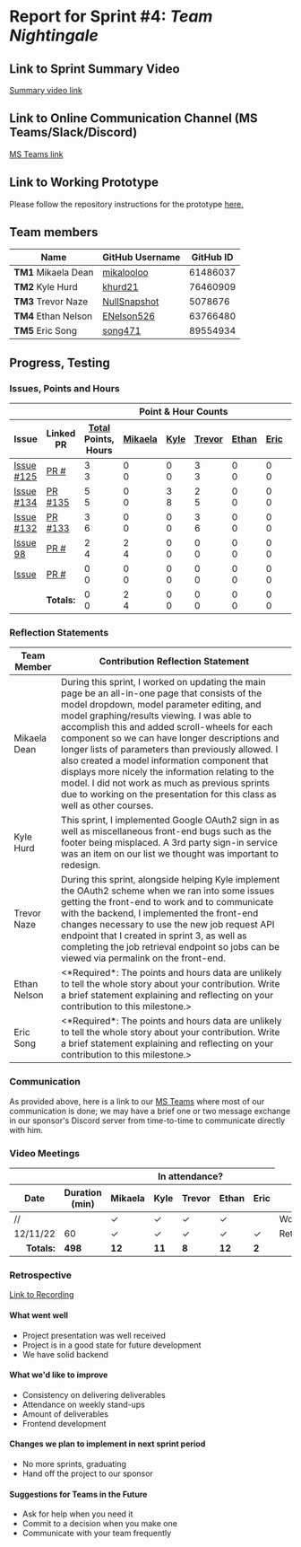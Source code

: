 # Report for Sprint #4: *Team Nightingale*

## Link to Sprint Summary Video
[Summary video link](https://www.youtube.com/watch?v=GNV6Ts8SHl8)

## Link to Online Communication Channel (MS Teams/Slack/Discord)
[MS Teams link](https://teams.microsoft.com/dl/launcher/launcher.html?url=%2F_%23%2Fl%2Fchannel%2F19%3A5d8ece77ac41420a86770fdaee39b9cb%40thread.tacv2%2FMACBETH%2520V2%3FgroupId%3D87fda352-e01f-4122-957a-6c68b129334b%26tenantId%3Db52be471-f7f1-47b4-a879-0c799bb53db5&type=channel&deeplinkId=dcd68dfc-a6f9-4b0a-bf54-48138a776d04&directDl=true&msLaunch=true&enableMobilePage=true&suppressPrompt=true)

## Link to Working Prototype
Please follow the repository instructions for the prototype <a href="https://github.com/wsu-cpts421-sp22/macbeth">here. </a>

## Team members
<table>
  <thead>
    <tr>
      <th>Name</th><th>GitHub Username</th><th>GitHub ID</th>
    </tr>
  </thead>
  <tbody>
    <tr>
      <td><b>TM1 </b>Mikaela Dean</td>
      <td><a href="https://github.com/mikalooloo">mikalooloo</a></td>
      <td>61486037</td>
    </tr>
    <tr>
      <td><b>TM2 </b>Kyle Hurd</td>
      <td><a href="https://github.com/khurd21">khurd21</a></td>
      <td>76460909</td>
    </tr>
    <tr>
      <td><b>TM3 </b>Trevor Naze</td>
      <td><a href="https://github.com/NullSnapshot">NullSnapshot</a></td>
      <td>5078676</td>
    </tr>
    <tr>
      <td><b>TM4 </b>Ethan Nelson</td>
      <td><a href="https://github.com/ENelson526">ENelson526</a></td>
      <td>63766480</td>
    </tr>
    <tr>
      <td><b>TM5 </b>Eric Song</td>
      <td><a href="https://github.com/song471">song471</a></td>
      <td>89554934</td>
  </tbody>
</table>

## Progress, Testing
### Issues, Points and Hours
<table> 
  <thead>
    <tr>
      <th colspan="2"></th><th colspan="6">Point & Hour Counts</th><th colspan="2"></th>
    </tr> 
    <tr>
      <th>Issue</th>
      <th>Linked PR</th>
      <th><ins>Total</ins><br/>Points,<br/>Hours</th>
      <th><ins>Mikaela</ins></th>
      <th><ins>Kyle</ins></th>
      <th><ins>Trevor</ins></th>
      <th><ins>Ethan</ins></th>
      <th><ins>Eric</ins></th>
      <th>% Complete</th>
      <th>Notes</th>
    </tr>
  </thead> 
  <tbody>
    <tr>
      <td>
        <a href="https://github.com/wsu-cpts421-sp22/macbeth/issues/125">Issue #125</a>
      </td>
      <td>
        <a href="https://github.com/wsu-cpts421-sp22/macbeth/pull/">PR #</a>
      </td>
      <td>3<br/>3</td>
      <td>0<br/>0</td>
      <td>0<br/>0</td>
      <td>3<br/>3</td>
      <td>0<br/>0</td>
      <td>0<br/>0</td>
      <td>100</td>
      <td></td>
    </tr>
    <tr>
      <td>
        <a href="https://github.com/wsu-cpts421-sp22/macbeth/issues/134">Issue #134</a>
      </td>
      <td>
        <a href="https://github.com/wsu-cpts421-sp22/macbeth/pull/135">PR #135</a>
      </td>
      <td>5<br/>5</td>
      <td>0<br/>0</td>
      <td>3<br/>8</td>
      <td>2<br/>5</td>
      <td>0<br/>0</td>
      <td>0<br/>0</td>
      <td>100</td>
      <td></td>
    </tr>
    <tr>
      <td>
        <a href="https://github.com/wsu-cpts421-sp22/macbeth/issues/132">Issue #132</a>
      </td>
      <td>
        <a href="https://github.com/wsu-cpts421-sp22/macbeth/pull/133">PR #133</a>
      </td>
      <td>3<br/>6</td>
      <td>0<br/>0</td>
      <td>0<br/>0</td>
      <td>3<br/>6</td>
      <td>0<br/>0</td>
      <td>0<br/>0</td>
      <td>100</td>
      <td></td>
    </tr>
      <tr>
      <td>
        <a href="https://github.com/wsu-cpts421-sp22/macbeth/issues/98">Issue 98</a>
      </td>
      <td>
        <a href="https://github.com/wsu-cpts421-sp22/macbeth/pull/">PR #</a>
      </td>
      <td>2<br/>4</td>
      <td>2<br/>4</td>
      <td>0<br/>0</td>
      <td>0<br/>0</td>
      <td>0<br/>0</td>
      <td>0<br/>0</td>
      <td>90</td>
      <td></td>
    </tr>
    <tr>
      <td>
        <a href="https://github.com/wsu-cpts421-sp22/macbeth/issues/">Issue</a>
      </td>
      <td>
        <a href="https://github.com/wsu-cpts421-sp22/macbeth/pull/">PR #</a>
      </td>
      <td>0<br/>0</td>
      <td>0<br/>0</td>
      <td>0<br/>0</td>
      <td>0<br/>0</td>
      <td>0<br/>0</td>
      <td>0<br/>0</td>
      <td>0</td>
      <td></td>
    </tr>
    <tr>
      <td colspan="2" align="right">
        <b>Totals:</b>
      </td>
      <td>0<br/>0</td>
      <td>2<br/>4</td>
      <td>0<br/>0</td>
      <td>0<br/>0</td>
      <td>0<br/>0</td>
      <td>0<br/>0</td>
      <td></td>
      <td colspan="2"></td>
    </tr>
  </tbody>
</table>

### Reflection Statements
<table>
  <thead>
    <tr>
      <th>Team Member</th>
      <th>Contribution Reflection Statement</th>
    </tr>
  </thead>
  <tbody>
    <tr>
      <td>Mikaela Dean</td>
      <td>
        During this sprint, I worked on updating the main page be an all-in-one page that consists of the model dropdown, model parameter editing, and model graphing/results viewing. I was able to accomplish this and added scroll-wheels for each component so we can have longer descriptions and longer lists of parameters than previously allowed. I also created a model information component that displays more nicely the information relating to the model. I did not work as much as previous sprints due to working on the presentation for this class as well as other courses.
      </td>
    </tr>
    <tr>
      <td>Kyle Hurd</td>
      <td>
        This sprint, I implemented Google OAuth2 sign in as well as miscellaneous front-end bugs such as the footer being misplaced. A 3rd party sign-in service was
        an item on our list we thought was important to redesign.
      </td>
    </tr>
    <tr>
      <td>Trevor Naze</td>
      <td>
        During this sprint, alongside helping Kyle implement the OAuth2 scheme when we ran into some issues getting the front-end to work and to communicate with the backend, I implemented the front-end changes necessary to use the new job request API endpoint that I created in sprint 3, as well as completing the job retrieval endpoint so jobs can be viewed via permalink on the front-end.
      </td>
    </tr>
    <tr>
      <td>Ethan Nelson</td>
      <td>
        <*Required*: The points and hours data are unlikely to tell the whole story about your contribution. Write a brief statement explaining and reflecting on your contribution to this milestone.>
      </td>
    </tr>
    <tr>
      <td>Eric Song</td>
      <td>
        <*Required*: The points and hours data are unlikely to tell the whole story about your contribution. Write a brief statement explaining and reflecting on your contribution to this milestone.>
      </td>
    </tr>
  </tbody>
</table>

### Communication
As provided above, here is a link to our [MS Teams](https://teams.microsoft.com/dl/launcher/launcher.html?url=%2F_%23%2Fl%2Fchannel%2F19%3A5d8ece77ac41420a86770fdaee39b9cb%40thread.tacv2%2FMACBETH%2520V2%3FgroupId%3D87fda352-e01f-4122-957a-6c68b129334b%26tenantId%3Db52be471-f7f1-47b4-a879-0c799bb53db5&type=channel&deeplinkId=dcd68dfc-a6f9-4b0a-bf54-48138a776d04&directDl=true&msLaunch=true&enableMobilePage=true&suppressPrompt=true) where most of our communication is done; we may have a brief one or two message exchange in our sponsor's Discord server from time-to-time to communicate directly with him. 

### Video Meetings

<table> 
  <thead>
    <tr>
      <th colspan="2"></th><th colspan="5">In attendance?</th>
    </tr> 
    <tr>
      <th>Date</th>
      <th>Duration (min)</th>
      <th>Mikaela</th>
      <th>Kyle</th>
      <th>Trevor</th>
      <th>Ethan</th>
      <th>Eric</th>
      <th>Type</th> 
    </tr>
  </thead> 
  <tbody>
    <tr>
      <td>//</td>
      <td></td>
      <td>&check;</td>
      <td>&check;</td>
      <td>&check;</td>
      <td>&check;</td>
      <td></td>
      <td>Work</td>
    </tr>
    <tr>
        <td>12/11/22</td>
        <td>60</td>
        <td>&check;</td>
        <td>&check;</td>
        <td>&check;</td>
        <td>&check;</td>
        <td>&check;</td>
        <td>Retrospective</td>
    </tr>
    <tr>
      <td align="right"><b>Totals:</b></td>
      <td><b>498</b></td>
      <td><b>12</b></td>
      <td><b>11</b></td>
      <td><b>8</b></td>
      <td><b>12</b></td>
      <td><b>2</b></td>
    </tr>
  </tbody>
</table>

### Retrospective

[Link to Recording](https://emailwsu.sharepoint.com/:v:/t/2022.PULLM.CptS.421.423-MACBETHV2/EVCv7T3HVgpIpmOaCy_FHiwBcO9t_ruzodbASZjiEQdvLA?e=rh7riA)

#### What went well
  - Project presentation was well received
  - Project is in a good state for future development
  - We have solid backend
  
#### What we'd like to improve
  - Consistency on delivering deliverables
  - Attendance on weekly stand-ups
  - Amount of deliverables
  - Frontend development
  
#### Changes we plan to implement in next sprint period
  - No more sprints, graduating
  - Hand off the project to our sponsor

#### Suggestions for Teams in the Future
  - Ask for help when you need it
  - Commit to a decision when you make one
  - Communicate with your team frequently
